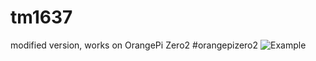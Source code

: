# tm1637
modified version, works on OrangePi Zero2 #orangepizero2
![Example]([https://github.com/fandreyf/ssd1306_logo/blob/main/photo.jpg](https://github.com/fandreyf/tm1637/blob/main/img/tm1637.jpg))
